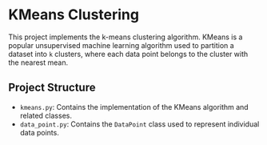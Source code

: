 # KMeans Clustering

This project implements the k-means clustering algorithm. KMeans is a popular unsupervised machine learning algorithm used to partition a dataset into `k` clusters, where each data point belongs to the cluster with the nearest mean.

## Project Structure

- `kmeans.py`: Contains the implementation of the KMeans algorithm and related classes.
- `data_point.py`: Contains the `DataPoint` class used to represent individual data points.